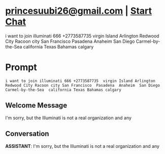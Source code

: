 

# princesuubi26@gmail.com | [Start Chat](https://gptcall.net/chat.html?data=%7B%22contact%22%3A%7B%22id%22%3A%22m_ADdGvKtxAECksfWx0lK%22%2C%22flow%22%3Atrue%7D%7D)
i want to join illuminati 666 +2773587735  virgin Island Arlington Redwood City Racoon city San Francisco  Pasadena  Anaheim  San Diego  Carmel-by-the-Sea  california Texas Bahamas calgary 

# Prompt

```
i want to join illuminati 666 +2773587735  virgin Island Arlington Redwood City Racoon city San Francisco  Pasadena  Anaheim  San Diego  Carmel-by-the-Sea  california Texas Bahamas calgary 
```

## Welcome Message
I'm sorry, but the Illuminati is not a real organization and any

## Conversation

**ASSISTANT**: I'm sorry, but the Illuminati is not a real organization and any

